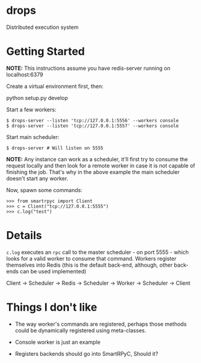 drops
=====

Distributed execution system

Getting Started
===============

**NOTE:** This instructions assume you have redis-server running on localhost:6379


Create a virtual environment first, then:

  python setup.py develop


Start a few workers:

    $ drops-server --listen 'tcp://127.0.0.1:5556' --workers console
    $ drops-server --listen 'tcp://127.0.0.1:5557' --workers console

Start main scheduler:

    $ drops-server # Will listen on 5555

**NOTE:** Any instance can work as a scheduler, it'll first try to consume the request locally and then look for a remote worker in case it is not capable of finishing the job. That's why in the above example the main scheduler doesn't start any worker.

Now, spawn some commands:

    >>> from smartrpyc import Client
    >>> c = Client("tcp://127.0.0.1:5555")
    >>> c.log("test")

Details
=======

`c.log` executes an `rpc` call to the master scheduler - on port 5555 - which looks for a valid worker to consume that command. Workers register themselves into Redis (this is the default back-end, although, other back-ends can be used implemented)


Client -> Scheduler -> Redis -> Scheduler -> Worker -> Scheduler -> Client

Things I don't like
===================

* The way worker's commands are registered, perhaps those methods could be dynamically registered using meta-classes.

* Console worker is just an example

* Registers backends should go into SmartRPyC, Should it?
